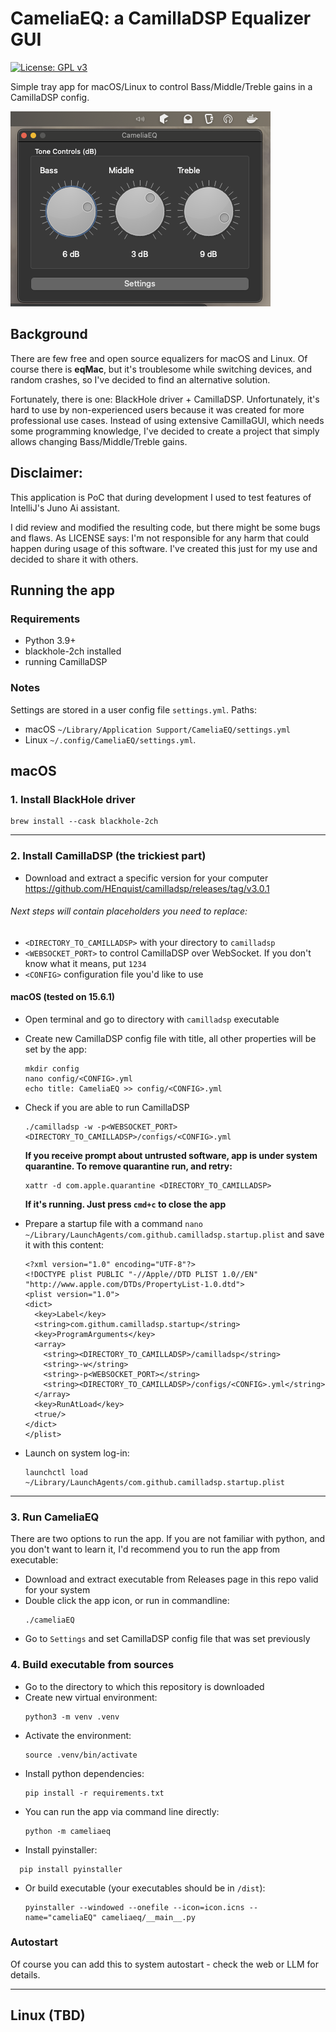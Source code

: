 # CameliaEQ: a CamillaDSP Equalizer GUI 
[![License: GPL v3](https://img.shields.io/badge/License-GPL_v3-blue.svg)](https://www.gnu.org/licenses/gpl-3.0)

Simple tray app for macOS/Linux to control Bass/Middle/Treble gains in a CamillaDSP config.

![Scrshot](eqalizer.png)

## Background
There are few free and open source equalizers for macOS and Linux. Of course there is
__eqMac__, but it's troublesome while switching devices, and random crashes, so I've decided 
to find an alternative solution.

Fortunately, there is one: BlackHole driver + CamillaDSP. Unfortunately, it's hard to use
by non-experienced users because it was created for more professional use cases.
Instead of using extensive CamillaGUI, which needs some programming knowledge, I've decided
to create a project that simply allows changing Bass/Middle/Treble gains.

## Disclaimer:
This application is PoC that during development I used to test features of IntelliJ's 
Juno Ai assistant. 

I did review and modified the resulting code, but there might be some bugs and flaws. 
As LICENSE says: I'm not responsible for any harm that could happen during usage of
this software. I've created this just for my use and decided to share it with others.

## Running the app
### Requirements
- Python 3.9+
- blackhole-2ch installed
- running CamillaDSP

### Notes
Settings are stored in a user config file `settings.yml`. Paths:
- macOS `~/Library/Application Support/CameliaEQ/settings.yml`
- Linux `~/.config/CameliaEQ/settings.yml`.

## macOS

### 1. Install BlackHole driver
```commandline
brew install --cask blackhole-2ch
```
___

### 2. Install CamillaDSP (the trickiest part)
- Download and extract a specific version for your computer https://github.com/HEnquist/camilladsp/releases/tag/v3.0.1

###### Next steps will contain placeholders you need to replace:
- `<DIRECTORY_TO_CAMILLADSP>` with your directory to `camilladsp`
- `<WEBSOCKET_PORT>` to control CamillaDSP over WebSocket. If you don't know what it means, put `1234`
- `<CONFIG>` configuration file you'd like to use

#### macOS (tested on 15.6.1)
- Open terminal and go to directory with `camilladsp` executable
- Create new CamillaDSP config file with title, all other properties will be set by the app:
  ```
  mkdir config
  nano config/<CONFIG>.yml
  echo title: CameliaEQ >> config/<CONFIG>.yml
  ```
- Check if you are able to run CamillaDSP 
  ```
  ./camilladsp -w -p<WEBSOCKET_PORT> <DIRECTORY_TO_CAMILLADSP>/configs/<CONFIG>.yml
  ```
  
  __If you receive prompt about untrusted software, app is under system quarantine. To remove quarantine run, and retry:__ 
  ```
  xattr -d com.apple.quarantine <DIRECTORY_TO_CAMILLADSP> 
  ```

  __If it's running. Just press `cmd+c` to close the app__
- Prepare a startup file with a command `nano ~/Library/LaunchAgents/com.github.camilladsp.startup.plist` 
  and save it with this content:
  ```
  <?xml version="1.0" encoding="UTF-8"?>
  <!DOCTYPE plist PUBLIC "-//Apple//DTD PLIST 1.0//EN" "http://www.apple.com/DTDs/PropertyList-1.0.dtd">
  <plist version="1.0">
  <dict>
    <key>Label</key>
    <string>com.githum.camilladsp.startup</string>
    <key>ProgramArguments</key>
    <array>
      <string><DIRECTORY_TO_CAMILLADSP>/camilladsp</string>
      <string>-w</string>
      <string>-p<WEBSOCKET_PORT></string>
      <string><DIRECTORY_TO_CAMILLADSP>/configs/<CONFIG>.yml</string>
    </array>
    <key>RunAtLoad</key>
    <true/>
  </dict>
  </plist>
  ```
- Launch on system log-in:
  ```commandline
  launchctl load ~/Library/LaunchAgents/com.github.camilladsp.startup.plist
  ```

___
### 3. Run CameliaEQ
There are two options to run the app. If you are not familiar with python, and you don't want to learn it, 
I'd recommend you to run the app from executable:

- Download and extract executable from Releases page in this repo valid for your system
- Double click the app icon, or run in commandline:
  ```commandline
  ./cameliaEQ
  ```
- Go to `Settings` and set CamillaDSP config file that was set previously

### 4. Build executable from sources
   - Go to the directory to which this repository is downloaded
   - Create new virtual environment:
     ```commandline
     python3 -m venv .venv
     ```
   - Activate the environment:
     ```commandline
     source .venv/bin/activate
     ```
   - Install python dependencies:
     ```commandline
     pip install -r requirements.txt
     ```
   - You can run the app via command line directly:
     ```commandline
     python -m cameliaeq
     ```
   - Install pyinstaller:
   ```commandline
     pip install pyinstaller
   ```
   - Or build executable (your executables should be in `/dist`):
     ```commandline
     pyinstaller --windowed --onefile --icon=icon.icns --name="cameliaEQ" cameliaeq/__main__.py
     ```

### Autostart
Of course you can add this to system autostart - check the web or LLM for details.

___
## Linux (TBD)
